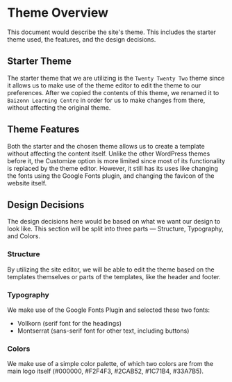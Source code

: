 # Theme Overview
This document would describe the site's theme. This includes the starter theme used, the features, and the design decisions.

## Starter Theme
The starter theme that we are utilizing is the `Twenty Twenty Two` theme since it allows us to make use of the theme editor to edit the theme to our preferences. After we copied the contents of this theme, we renamed it to `Baizonn Learning Centre` in order for us to make changes from there, without affecting the original theme.

## Theme Features
Both the starter and the chosen theme allows us to create a template without affecting the content itself. Unlike the other WordPress themes before it, the Customize option is more limited since most of its functionality is replaced by the theme editor. However, it still has its uses like changing the fonts using the Google Fonts plugin, and changing the favicon of the website itself.

## Design Decisions
The design decisions here would be based on what we want our design to look like. This section will be split into three parts — Structure, Typography, and Colors.

### Structure
By utilizing the site editor, we will be able to edit the theme based on the templates themselves or parts of the templates, like the header and footer.

### Typography
We make use of the Google Fonts Plugin and selected these two fonts:
- Vollkorn (serif font for the headings)
- Montserrat (sans-serif font for other text, including buttons)

### Colors
We make use of a simple color palette, of which two colors are from the main logo itself (#000000, #F2F4F3, #2CAB52, #1C71B4, #33A7B5).